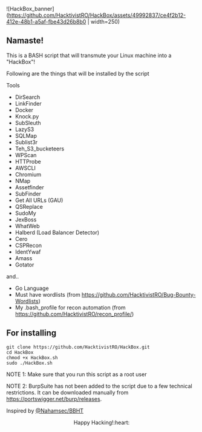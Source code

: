 
![HackBox_banner](https://github.com/HacktivistRO/HackBox/assets/49992837/ce4f2b12-412e-48b1-a5af-fbe43d26b8b0 | width=250)

## Namaste! 
This is a BASH script that will transmute your Linux machine into a "HackBox"!

Following are the things that will be installed by the script

Tools
- DirSearch
- LinkFinder
- Docker
- Knock.py
- SubSleuth
- LazyS3
- SQLMap
- Sublist3r
- Teh_S3_bucketeers
- WPScan
- HTTProbe
- AWSCLI
- Chromium
- NMap
- Assetfinder
- SubFinder
- Get All URLs (GAU)
- QSReplace
- SudoMy
- JexBoss
- WhatWeb
- Halberd (Load Balancer Detector)
- Cero
- CSPRecon
- IdentYwaf
- Amass
- Gotator

and..

- Go Language
- Must have wordlists (from https://github.com/HacktivistRO/Bug-Bounty-Wordlists)
- My .bash_profile for recon automation (from https://github.com/HacktivistRO/recon_profile/)

For installing
----------
    git clone https://github.com/HacktivistRO/HackBox.git
    cd HackBox
    chmod +x HackBox.sh
    sudo ./HackBox.sh

NOTE 1: Make sure that you run this script as a root user

NOTE 2: BurpSuite has not been added to the script due to a few technical restrictions. It can be downloaded manually from https://portswigger.net/burp/releases.

Inspired by [@Nahamsec/BBHT](https://github.com/nahamsec/bbht)

<p align="center">
Happy Hacking!:heart:
</p> 
